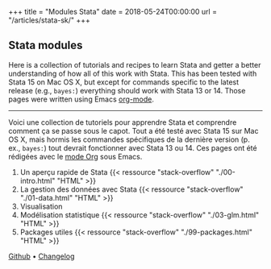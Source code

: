 +++
title = "Modules Stata"
date = 2018-05-24T00:00:00
url = "/articles/stata-sk/"
+++

## Stata modules 

Here is a collection of tutorials and recipes to learn Stata and getter a better understanding of how all of this work with Stata. This has been tested with Stata 15 on Mac OS X, but except for commands specific to the latest release (e.g., `bayes:`) everything should work with Stata 13 or 14. Those pages were written using Emacs [org-mode](https://orgmode.org).

-----

Voici une collection de tutoriels pour apprendre Stata et comprendre comment ça se passe sous le capot. Tout a été testé avec Stata 15 sur Mac OS X, mais hormis les commandes spécifiques de la dernière version (p. ex., `bayes:`) tout devrait fonctionner avec Stata 13 ou 14. Ces pages ont été rédigées avec le [mode Org](https://orgmode.org) sous Emacs.

1. Un aperçu rapide de Stata {{< ressource "stack-overflow" "./00-intro.html" "HTML" >}}
2. La gestion des données avec Stata {{< ressource "stack-overflow" "./01-data.html" "HTML" >}}
3. Visualisation 
4. Modélisation statistique {{< ressource "stack-overflow" "./03-glm.html" "HTML" >}}
5. Packages utiles {{< ressource "stack-overflow" "./99-packages.html" "HTML" >}}


[Github](https://github.com/chlalanne/stata-sk) • [Changelog](./history.txt)
